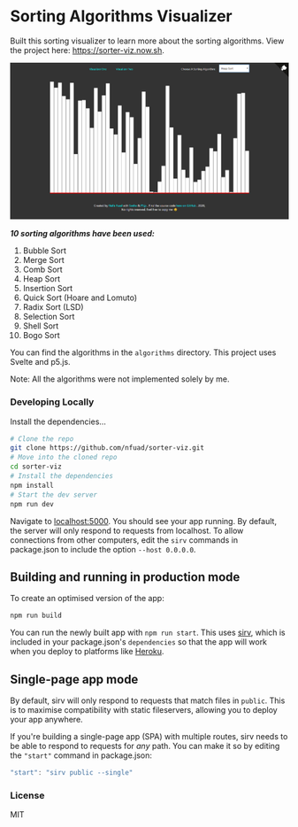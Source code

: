 # Sorting Algorithms Visualizer

Built this sorting visualizer to learn more about the sorting algorithms. View the project here: https://sorter-viz.now.sh.

![live demo image](./sorter.png)

**_10 sorting algorithms have been used:_**

1. Bubble Sort
2. Merge Sort
3. Comb Sort
4. Heap Sort
5. Insertion Sort
6. Quick Sort (Hoare and Lomuto)
7. Radix Sort (LSD)
8. Selection Sort
9. Shell Sort
10. Bogo Sort

You can find the algorithms in the `algorithms` directory.
This project uses Svelte and p5.js.

Note: All the algorithms were not implemented solely by me.

### Developing Locally

Install the dependencies...

```bash
# Clone the repo
git clone https://github.com/nfuad/sorter-viz.git
# Move into the cloned repo
cd sorter-viz
# Install the dependencies
npm install
# Start the dev server
npm run dev
```

Navigate to [localhost:5000](http://localhost:5000). You should see your app running.
By default, the server will only respond to requests from localhost. To allow connections from other computers, edit the `sirv` commands in package.json to include the option `--host 0.0.0.0`.

## Building and running in production mode

To create an optimised version of the app:

```bash
npm run build
```

You can run the newly built app with `npm run start`. This uses [sirv](https://github.com/lukeed/sirv), which is included in your package.json's `dependencies` so that the app will work when you deploy to platforms like [Heroku](https://heroku.com).

## Single-page app mode

By default, sirv will only respond to requests that match files in `public`. This is to maximise compatibility with static fileservers, allowing you to deploy your app anywhere.

If you're building a single-page app (SPA) with multiple routes, sirv needs to be able to respond to requests for _any_ path. You can make it so by editing the `"start"` command in package.json:

```js
"start": "sirv public --single"
```

### License

MIT
